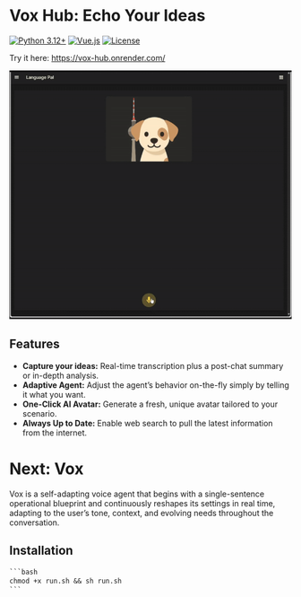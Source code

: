 # Vox Hub: Echo Your Ideas

[![Python 3.12+](https://img.shields.io/badge/python-3.12+-blue.svg)](https://www.python.org/versions/3.12/)
[![Vue.js](https://img.shields.io/badge/vue.js-3.x-green.svg)](https://vuejs.org/)
[![License](https://img.shields.io/badge/License-Apache_2.0-blue.svg)](https://opensource.org/licenses/Apache-2.0)


Try it here: https://vox-hub.onrender.com/

<img src="docs/imgs/gif.gif" width="700"/>


## Features

*   **Capture your ideas:** Real-time transcription plus a post-chat summary or in-depth analysis.
*   **Adaptive Agent:** Adjust the agent’s behavior on-the-fly simply by telling it what you want.
*   **One-Click AI Avatar:** Generate a fresh, unique avatar tailored to your scenario.
*   **Always Up to Date:** Enable web search to pull the latest information from the internet.


# Next: Vox

Vox is a self-adapting voice agent that begins with a single-sentence operational blueprint and continuously reshapes its settings in real time, adapting to the user’s tone, context, and evolving needs throughout the conversation.

## Installation
    ```bash
    chmod +x run.sh && sh run.sh
    ```